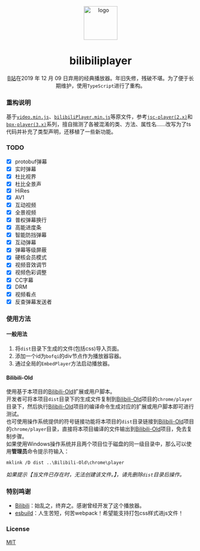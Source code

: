 <div align="center">

<img width="90" src="bilibiliplayer/images/ploading.gif" alt="logo">

# bilibiliplayer
[B站](//www.bilibili.com)在2019 年 12 月 09 日弃用的经典播放器。年旧失修，残破不堪。为了便于长期维护，使用`TypeScript`进行了重构。

</div>

### 重构说明  
基于[`video.min.js`](//static.hdslb.com/js/video.min.js)、[`bilibiliPlayer.min.js`](//static.hdslb.com/player/js/bilibiliPlayer.min.js)等原文件，参考[`jsc-player(2.x)`](//s1.hdslb.com/bfs/static/player/main/video.js)和[`bpx-player(3.x)`](https://s1.hdslb.com/bfs/static/player/main/core.js)系列，擅自揣测了各被混淆的类、方法、属性名……改写为了ts代码并补充了类型声明，还移植了一些新功能。

### TODO
- [x] protobuf弹幕
- [x] 实时弹幕
- [x] 杜比视界
- [x] 杜比全景声
- [x] HiRes
- [x] AV1
- [x] 互动视频
- [x] 全景视频
- [x] 普权弹幕换行
- [x] 高能进度条
- [x] 智能防挡弹幕
- [x] 互动弹幕
- [x] 弹幕等级屏蔽
- [x] 硬核会员模式
- [x] 视频音效调节
- [x] 视频色彩调整
- [x] CC字幕
- [x] DRM
- [x] 视频看点
- [x] 反查弹幕发送者

### 使用方法
#### 一般用法
1. 将`dist`目录下生成的文件(包括css)导入页面。  
2. 添加一个id为`bofqi`的div节点作为播放器容器。
3. 通过全局的`EmbedPlayer`方法启动播放器。

#### Bilibili-Old
使用基于本项目的[Bilibili-Old](https://github.com/MotooriKashin/Bilibili-Old)扩展或用户脚本。  
开发者可将本项目`dist`目录下的生成文件复制到[Bilibili-Old](https://github.com/MotooriKashin/Bilibili-Old)项目的`chrome/player`目录下，然后执行[Bilibili-Old](https://github.com/MotooriKashin/Bilibili-Old)项目的编译命令生成对应的扩展或用户脚本即可进行测试。  
也可使用操作系统提供的符号链接功能将本项目的`dist`目录链接到[Bilibili-Old](https://github.com/MotooriKashin/Bilibili-Old)项目的`chrome/player`目录，直接将本项目编译的文件输出到[Bilibili-Old](https://github.com/MotooriKashin/Bilibili-Old)项目，免去复制步骤。  
如果使用Windows操作系统并且两个项目位于磁盘的同一级目录中，那么可以使用**管理员**命令提示符输入：
```
mklink /D dist ..\Bilibili-Old\chrome\player
```
*如果提示【当文件已存在时，无法创建该文件。】，请先删除`dist`目录后操作。*

### 特别鸣谢
- [Bilibili](//www.bilibili.com)：始乱之，终弃之。感谢曾经开发了这个播放器。
- [esbuild](//esbuild.github.io/)：人生苦短，何苦webpack！希望能支持打包css样式进js文件！

### License
[MIT](LICENSE)